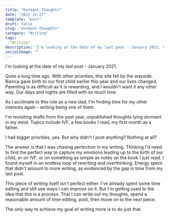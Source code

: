 ```yaml
---
title: "Dormant Thoughts"
date: "2021-12-27"
template: "post"
draft: false
slug: "dormant-thoughts"
category: "Writing"
tags:
 -"Writing"
description: "I'm looking at the date of my last post - January 2021. Quite a long time ago. With other priorities, this site fell by the wayside."
socialImage: ""
---
```

I'm looking at the date of my last post - January 2021.

Quite a long time ago. With other priorities, this site fell by the wayside. Bianca gave birth to our first child earlier this year and our lives changed. Parenting is as difficult as it is rewarding, and I wouldn't want it any other way. Our days and nights are filled with so much love. 

As I acclimate to this role as a new dad, I'm finding time for my other interests again - writing being one of them.

I'm revisiting drafts from the past year, unpublished thoughts lying dormant in my mind. Topics include IVF, a few books I read, my first month as a father. 

I had bigger priorities, yes. But why didn't I post anything? Nothing at all?

The answer is that I was chasing perfection in my writing. Thinking I'd need to find the perfect way to capture my emotions leading up to the birth of our child, or on IVF, or on something as simple as notes on the book I just read. I found myself in an endless loop of rewriting and overthinking. Energy spent that didn't amount to more writing, as evidenced by the gap in time from my last post.

This piece of writing itself isn't perfect either. I've already spent some time editing and still see ways I can improve on it. But I'm getting used to the idea that this is a process. That I can write out my thoughts, spend a reasonable amount of time editing, post, then move on to the next piece. 

The only way to achieve my goal of writing more is to do just that.
